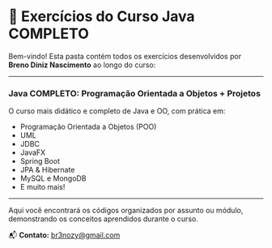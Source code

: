 # 📁 Exercícios do Curso Java COMPLETO

Bem-vindo! Esta pasta contém todos os exercícios desenvolvidos por **Breno Diniz Nascimento** ao longo do curso:

---

### **Java COMPLETO: Programação Orientada a Objetos + Projetos**

O curso mais didático e completo de Java e OO, com prática em:

- Programação Orientada a Objetos (POO)
- UML
- JDBC
- JavaFX
- Spring Boot
- JPA & Hibernate
- MySQL e MongoDB
- E muito mais!

---

Aqui você encontrará os códigos organizados por assunto ou módulo, demonstrando os conceitos aprendidos durante o curso.

📬 **Contato:** [br3nozy@gmail.com](mailto:br3nozy@gmail.com)
